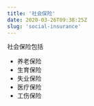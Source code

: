 ```yaml
---
title: '社会保险'
date: 2020-03-26T09:38:25Z
slug: 'social-insurance'
---
```

社会保险包括
- 养老保险
- 生育保险
- 失业保险
- 医疗保险
- 工伤保险

